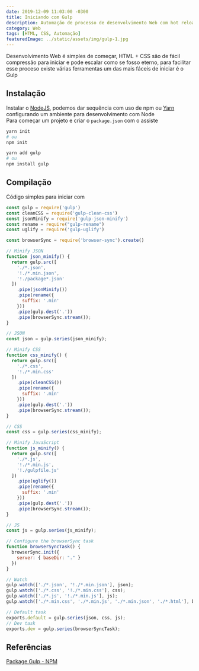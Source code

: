```yaml
---
date: 2019-12-09 11:03:00 -0300
title: Iniciando com Gulp
description: Automação de processo de desenvolvimento Web com hot reloading e minify
category: Web
tags: [HTML, CSS, Automação]
featuredImage: ../static/assets/img/gulp-1.jpg
---
```


Desenvolvimento Web é simples de começar, HTML + CSS são de fácil compressão para iniciar e pode escalar como se fosso eterno, para facilitar esse proceso existe várias ferramentas um das mais fáceis de iniciar é o Gulp

## Instalação

Instalar o [NodeJS](https://nodejs.org/), podemos dar sequência com uso de npm ou [Yarn](https://yarnpkg.com/) configurando um ambiente para desenvolvimento com Node  
Para começar um projeto e criar o `package.json` com o assiste

```bash
yarn init
# ou
npm init
```

```bash
yarn add gulp
# ou
npm install gulp
```

## Compilação

Código simples para iniciar com

```javascript
const gulp = require('gulp')
const cleanCSS = require('gulp-clean-css')
const jsonMinify = require('gulp-json-minify')
const rename = require("gulp-rename")
const uglify = require('gulp-uglify')

const browserSync = require('browser-sync').create()

// Minify JSON
function json_minify() {
  return gulp.src([
    './*.json',
    '!./*.min.json',
    '!./package*.json'
  ])
    .pipe(jsonMinify())
    .pipe(rename({
      suffix: '.min'
    }))
    .pipe(gulp.dest('.'))
    .pipe(browserSync.stream());
}

// JSON
const json = gulp.series(json_minify);

// Minify CSS
function css_minify() {
  return gulp.src([
    './*.css',
    '!./*.min.css'
  ])
    .pipe(cleanCSS())
    .pipe(rename({
      suffix: '.min'
    }))
    .pipe(gulp.dest('.'))
    .pipe(browserSync.stream());
}

// CSS
const css = gulp.series(css_minify);

// Minify JavaScript
function js_minify() {
  return gulp.src([
    './*.js',
    '!./*.min.js',
    '!./gulpfile.js'
  ])
    .pipe(uglify())
    .pipe(rename({
      suffix: '.min'
    }))
    .pipe(gulp.dest('.'))
    .pipe(browserSync.stream());
}

// JS
const js = gulp.series(js_minify);

// Configure the browserSync task
function browserSyncTask() {
  browserSync.init({
    server: { baseDir: "." }
  })
}

// Watch
gulp.watch(['./*.json', '!./*.min.json'], json);
gulp.watch(['./*.css', '!./*.min.css'], css);
gulp.watch(['./*.js', '!./*.min.js'], js);
gulp.watch(['./*.min.css', './*.min.js', './*.min.json', './*.html'], browserSync.reload);

// Default task
exports.default = gulp.series(json, css, js);
// Dev task
exports.dev = gulp.series(browserSyncTask);
```

## Referências 

[Package Gulp - NPM](https://www.npmjs.com/package/gulp)
